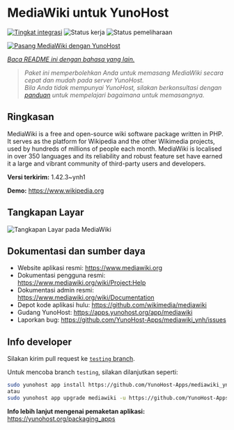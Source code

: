 <!--
N.B.: README ini dibuat secara otomatis oleh <https://github.com/YunoHost/apps/tree/master/tools/readme_generator>
Ini TIDAK boleh diedit dengan tangan.
-->

# MediaWiki untuk YunoHost

[![Tingkat integrasi](https://dash.yunohost.org/integration/mediawiki.svg)](https://ci-apps.yunohost.org/ci/apps/mediawiki/) ![Status kerja](https://ci-apps.yunohost.org/ci/badges/mediawiki.status.svg) ![Status pemeliharaan](https://ci-apps.yunohost.org/ci/badges/mediawiki.maintain.svg)

[![Pasang MediaWiki dengan YunoHost](https://install-app.yunohost.org/install-with-yunohost.svg)](https://install-app.yunohost.org/?app=mediawiki)

*[Baca README ini dengan bahasa yang lain.](./ALL_README.md)*

> *Paket ini memperbolehkan Anda untuk memasang MediaWiki secara cepat dan mudah pada server YunoHost.*  
> *Bila Anda tidak mempunyai YunoHost, silakan berkonsultasi dengan [panduan](https://yunohost.org/install) untuk mempelajari bagaimana untuk memasangnya.*

## Ringkasan

MediaWiki is a free and open-source wiki software package written in PHP. It serves as the platform for Wikipedia and the other Wikimedia projects, used by hundreds of millions of people each month. MediaWiki is localised in over 350 languages and its reliability and robust feature set have earned it a large and vibrant community of third-party users and developers.


**Versi terkirim:** 1.42.3~ynh1

**Demo:** <https://www.wikipedia.org>

## Tangkapan Layar

![Tangkapan Layar pada MediaWiki](./doc/screenshots/screenshot.png)

## Dokumentasi dan sumber daya

- Website aplikasi resmi: <https://www.mediawiki.org>
- Dokumentasi pengguna resmi: <https://www.mediawiki.org/wiki/Project:Help>
- Dokumentasi admin resmi: <https://www.mediawiki.org/wiki/Documentation>
- Depot kode aplikasi hulu: <https://github.com/wikimedia/mediawiki>
- Gudang YunoHost: <https://apps.yunohost.org/app/mediawiki>
- Laporkan bug: <https://github.com/YunoHost-Apps/mediawiki_ynh/issues>

## Info developer

Silakan kirim pull request ke [`testing` branch](https://github.com/YunoHost-Apps/mediawiki_ynh/tree/testing).

Untuk mencoba branch `testing`, silakan dilanjutkan seperti:

```bash
sudo yunohost app install https://github.com/YunoHost-Apps/mediawiki_ynh/tree/testing --debug
atau
sudo yunohost app upgrade mediawiki -u https://github.com/YunoHost-Apps/mediawiki_ynh/tree/testing --debug
```

**Info lebih lanjut mengenai pemaketan aplikasi:** <https://yunohost.org/packaging_apps>
